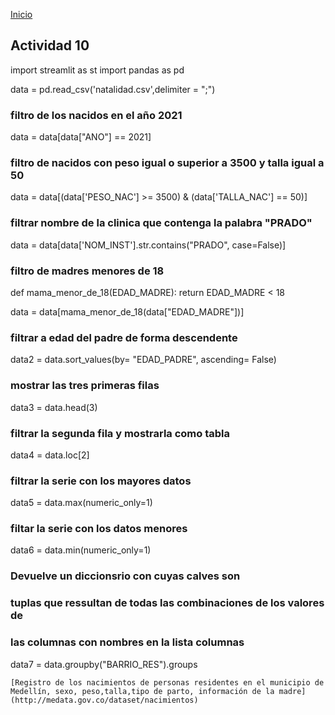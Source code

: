 <!-- No borrar o modificar -->
[Inicio](./index.md)

## Actividad 10 


import streamlit as st
import pandas as pd

data = pd.read_csv('natalidad.csv',delimiter = ";")

### filtro de los nacidos en el año 2021
data = data[data["ANO"] == 2021]


### filtro de nacidos con peso igual o superior a 3500 y talla igual a 50
data = data[(data['PESO_NAC'] >= 3500) & (data['TALLA_NAC'] == 50)]


### filtrar nombre de la clinica que contenga la palabra "PRADO"
data = data[data['NOM_INST'].str.contains("PRADO", case=False)]


### filtro de madres menores de 18
def mama_menor_de_18(EDAD_MADRE):
    return EDAD_MADRE < 18

data = data[mama_menor_de_18(data["EDAD_MADRE"])]


### filtrar a edad del padre de forma descendente
data2 = data.sort_values(by= "EDAD_PADRE", ascending= False)


### mostrar las tres primeras filas
data3 = data.head(3)


### filtrar la segunda fila y mostrarla como tabla
data4 = data.loc[2]


### filtrar la serie con los mayores datos
data5 = data.max(numeric_only=1)


### filtar la serie con los datos menores
data6 = data.min(numeric_only=1)


### Devuelve un diccionsrio con cuyas calves son
### tuplas que ressultan de todas las combinaciones de los valores de
### las columnas con nombres en la lista columnas
data7 = data.groupby("BARRIO_RES").groups

	[Registro de los nacimientos de personas residentes en el municipio de Medellín, sexo, peso,talla,tipo de parto, información de la madre](http://medata.gov.co/dataset/nacimientos)


<!-- Su documentación aquí -->





